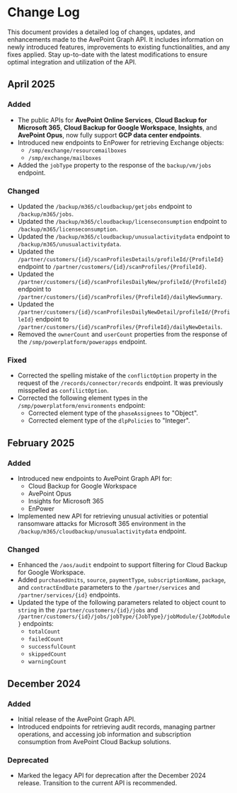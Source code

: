 # Change Log

This document provides a detailed log of changes, updates, and enhancements made to the AvePoint Graph API. It includes information on newly introduced features, improvements to existing functionalities, and any fixes applied. Stay up-to-date with the latest modifications to ensure optimal integration and utilization of the API.

## April 2025

### Added  

 - The public APIs for **AvePoint Online Services**, **Cloud Backup for Microsoft 365**, **Cloud Backup for Google Workspace**, **Insights**, and **AvePoint Opus**, now fully support **GCP data center endpoints**.   
 - Introduced new endpoints to EnPower for retrieving Exchange objects:
     - `/smp/exchange/resourcemailboxes`
     - `/smp/exchange/mailboxes` 
 - Added the `jobType` property to the response of the `backup/vm/jobs` endpoint.



### Changed

- Updated the `/backup/m365/cloudbackup/getjobs` endpoint to `/backup/m365/jobs`.
- Updated the `/backup/m365/cloudbackup/licenseconsumption` endpoint to `/backup/m365/licenseconsumption`.
- Updated the `/backup/m365/cloudbackup/unusualactivitydata` endpoint to `/backup/m365/unusualactivitydata`.
- Updated the `/partner/customers/{id}/scanProfilesDetails/profileId/{ProfileId}` endpoint to `/partner/customers/{id}/scanProfiles/{ProfileId}`.
- Updated the `/partner/customers/{id}/scanProfilesDailyNew/profileId/{ProfileId}` endpoint to `/partner/customers/{id}/scanProfiles/{ProfileId}/dailyNewSummary`.
- Updated the `/partner/customers/{id}/scanProfilesDailyNewDetail/profileId/{ProfileId}` endpoint to `/partner/customers/{id}/scanProfiles/{ProfileId}/dailyNewDetails`.
- Removed the `ownerCount` and `userCount` properties from the response of the `/smp/powerplatform/powerapps` endpoint.


### Fixed

 - Corrected the spelling mistake of the `conflictOption` property in the request of the `/records/connector/records` endpoint. It was previously misspelled as `confilictOption`.
 - Corrected the following element types in the `/smp/powerplatform/environments` endpoint:
    - Corrected element type of the `phaseAssignees` to "Object".
    - Corrected element type of the `dlpPolicies` to "Integer".


## February 2025

### Added

- Introduced new endpoints to AvePoint Graph API for: 
    - Cloud Backup for Google Workspace
    - AvePoint Opus
    - Insights for Microsoft 365
    - EnPower  
- Implemented new API for retrieving unusual activities or potential ransomware attacks for Microsoft 365 environment in the `/backup/m365/cloudbackup/unusualactivitydata` endpoint. 

### Changed

- Enhanced the `/aos/audit` endpoint to support filtering for Cloud Backup for Google Workspace.  
- Added `purchasedUnits`, `source`, `paymentType`, `subscriptionName`, `package`, and `contractEndDate` parameters to the `/partner/services` and `/partner/services/{id}` endpoints. 
- Updated the type of the following parameters related to object count to `string` in the `/partner/customers/{id}/jobs` and `/partner/customers/{id}/jobs/jobType/{JobType}/jobModule/{JobModule}` endpoints:
    - `totalCount`
    - `failedCount`
    - `successfulCount`
    - `skippedCount`
    - `warningCount`
<!---## January 2025 hotfix

### Fixed
- Resolved the issue with the `Dynamics.ReadWrite.All` scope where the API does not work when using it with the other scopes.  -->

## December 2024

### Added

- Initial release of the AvePoint Graph API.
- Introduced endpoints for retrieving audit records, managing partner operations, and accessing job information and subscription consumption from AvePoint Cloud Backup solutions.

### Deprecated
- Marked the legacy API for deprecation after the December 2024 release. Transition to the current API is recommended.